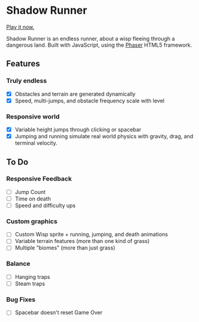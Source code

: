 # Shadow Runner

[Play it now.][site]

[site]: http://www.jesselatimer.com/shadowrunner/index.html

Shadow Runner is an endless runner, about a wisp fleeing through a dangerous
land. Built with JavaScript, using the [Phaser][phaser] HTML5 framework.

[phaser]: http://phaser.io/

## Features
### Truly endless
- [x] Obstacles and terrain are generated dynamically
- [x] Speed, multi-jumps, and obstacle frequency scale with level

### Responsive world
- [x] Variable height jumps through clicking or spacebar
- [x] Jumping and running simulate real world physics with gravity, drag, and terminal velocity.

## To Do
### Responsive Feedback
- [ ] Jump Count
- [ ] Time on death
- [ ] Speed and difficulty ups

### Custom graphics
- [ ] Custom Wisp sprite + running, jumping, and death animations
- [ ] Variable terrain features (more than one kind of grass)
- [ ] Multiple "biomes" (more than just grass)

### Balance
- [ ] Hanging traps
- [ ] Steam traps

### Bug Fixes
- [ ] Spacebar doesn't reset Game Over

